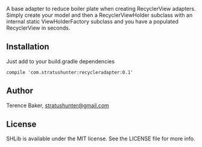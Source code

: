 A base adapter to reduce boiler plate when creating RecyclerView adapters.
Simply create your model and then a RecyclerViewHolder subclass with an internal static ViewHolderFactory subclass and you have a populated RecyclerView in seconds.

## Installation

Just add to your build.gradle dependencies

    compile 'com.stratushunter:recycleradapter:0.1'

## Author

Terence Baker, stratushunter@gmail.com

## License

SHLib is available under the MIT license. See the LICENSE file for more info.
